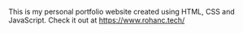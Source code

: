 This is my personal portfolio website created using HTML, CSS and JavaScript. Check it out at https://www.rohanc.tech/
